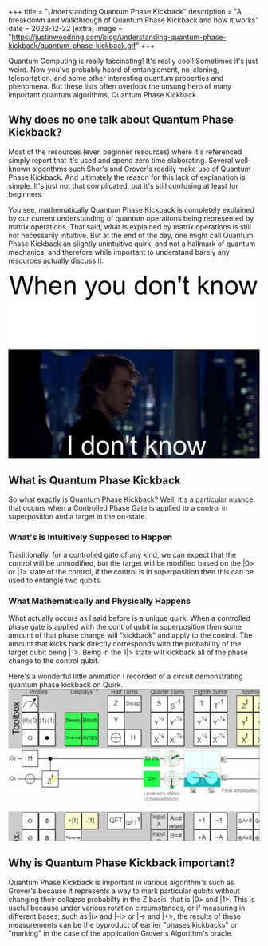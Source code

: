 +++
title = "Understanding Quantum Phase Kickback"
description = "A breakdown and walkthrough of Quantum Phase Kickback and how it works"
date = 2023-12-22
[extra]
image = "https://justinwoodring.com/blog/understanding-quantum-phase-kickback/quantum-phase-kickback.gif"
+++

Quantum Computing is really fascinating! It's really cool! Sometimes it's just weird. Now
you've probably heard of entanglement, no-cloning, teleportation, and some other interesting
quantum properties and phenomena. But these lists often overlook the unsung hero of many
important quantum algorithms, Quantum Phase Kickback.

## Why does no one talk about Quantum Phase Kickback?
Most of the resources (even beginner resources) where it's referenced
simply report that it's used and spend zero time elaborating. Several well-known
algorithms such Shor's and Grover's readily make use of Quantum Phase Kickback. And 
ultimately the reason for this lack of explanation is simple. It's just not that
complicated, but it's still confusing at least for beginners.

You see, mathematically Quantum Phase Kickback is completely explained by our current
understanding of quantum operations being represented by matrix operations. That said,
what is explained by matrix operations is still not necessarily intuitive. But at the
end of the day, one might call Quantum Phase Kickback an slightly unintuitive quirk, and
not a hallmark of quantum mechanics, and therefore while important to understand barely any
resources actually discuss it.

![If you don't know then you don't know](./if-you-dont-know.jpg)

## What is Quantum Phase Kickback
So what exactly is Quantum Phase Kickback? Well, it's a particular nuance that occurs
when a Controlled Phase Gate is applied to a control in superposition and a target in
the on-state.

### What's is Intuitively Supposed to Happen
Traditionally, for a controlled gate of any kind, we can expect that the
control will be unmodified, but the target will be modified based on the |0> or |1>
state of the control, if the control is in superposition then this can be used to
entangle two qubits.

### What Mathematically and Physically Happens
What actually occurs as I said before is a unique quirk. When a controlled phase
gate is applied with the control qubit in superposition then some amount of that
phase change will "kickback" and apply to the control. The amount that kicks back
directly corresponds with the probability of the target qubit being |1>. Being in
the 1|> state will kickback all of the phase change to the control qubit.

Here's a wonderful little animation I recorded of a circuit demonstrating quantum phase
kickback on Quirk.
![An animated GIF of quantum phase kickback on Quirk](./quantum-phase-kickback.gif)

## Why is Quantum Phase Kickback important?
Quantum Phase Kickback is important in various algorithm's such as Grover's because
it represents a way to mark particular qubits without changing their collapse probabilty
in the Z basis, that is |0> and |1>. This is useful because under various rotation
circumstances, or if measuring in different bases, such as |i> and |-i> or |-> and |+>,
the results of these measurements can be the byproduct of earlier "phases kickbacks" or
"marking" in the case of the application Grover's Algorithm's oracle.



